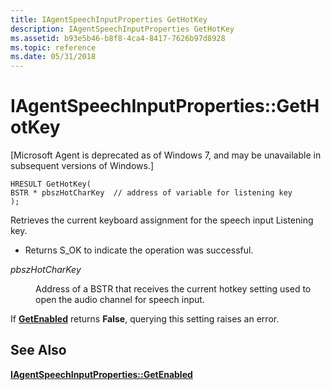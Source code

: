 ```yaml
---
title: IAgentSpeechInputProperties GetHotKey
description: IAgentSpeechInputProperties GetHotKey
ms.assetid: b93e5b46-b8f8-4ca4-8417-7626b97d8928
ms.topic: reference
ms.date: 05/31/2018
---
```


# IAgentSpeechInputProperties::GetHotKey

\[Microsoft Agent is deprecated as of Windows 7, and may be unavailable in subsequent versions of Windows.\]

``` syntax
HRESULT GetHotKey(
BSTR * pbszHotCharKey  // address of variable for listening key 
);                        
```

Retrieves the current keyboard assignment for the speech input Listening key.

-   Returns S\_OK to indicate the operation was successful.

<dl> <dt>

<span id="pbszHotCharKey"></span><span id="pbszhotcharkey"></span><span id="PBSZHOTCHARKEY"></span>*pbszHotCharKey*
</dt> <dd>

Address of a BSTR that receives the current hotkey setting used to open the audio channel for speech input.

</dd> </dl>

If [**GetEnabled**](iagentspeechinputproperties--getenabled.md) returns **False**, querying this setting raises an error.

## See Also

[**IAgentSpeechInputProperties::GetEnabled**](iagentspeechinputproperties--getenabled.md)


 

 





